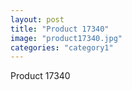 ```yaml
---
layout: post
title: "Product 17340"
image: "product17340.jpg"
categories: "category1"
---
```

Product 17340
